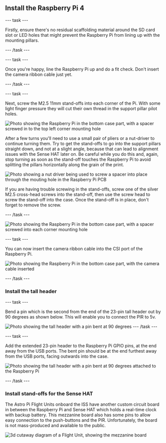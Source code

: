 ## Install the Raspberry Pi 4 

--- task ---

Firstly, ensure there's no residual scaffolding material around the SD card slot or LED holes that might prevent the Raspberry Pi from lining up with the mounting pillars.

--- /task ---

--- task ---

Once you're happy, line the Raspberry Pi up and do a fit check.  Don't insert the camera ribbon cable just yet.

--- /task ---


--- task ---

Next, screw the M2.5 11mm stand-offs into each corner of the Pi. With some light finger pressure they will cut their own thread in the support pillar pilot holes.


![Photo showing the Raspberry Pi in the bottom case part, with a spacer screwed in to the top left corner mounting hole](images/pi_spacer_corner.jpg)

After a few turns you'll need to use a small pair of pliers or a nut-driver to continue turning them. Try to get the stand-offs to go into the support pillars straight down, and not at a slight angle, because that can lead to alignment issues with the Sense HAT later on. Be careful while you do this and, again, stop turning as soon as the stand-off touches the Raspberry Pi to avoid splitting the pillars horizontally along the grain of the print.

![Photo showing a nut driver being used to screw a spacer into place through the mouting hole in the Raspberry Pi PCB](images/pi_spacer_driver.jpg)

If you are having trouble screwing in the stand-offs, screw one of the silver M2.5 cross-head screws into the stand-off, then use the screw head to screw the stand-off into the case. Once the stand-off is in place, don't forget to remove the screw.

--- /task ---

![Photo showing the Raspberry Pi in the bottom case part, with a spacer screwed into each corner mounting hole](images/pi_spacer_corner.jpg)


--- task ---

You can now insert the camera ribbon cable into the CSI port of the Raspberry Pi. 

![Photo showing the Raspberry Pi in the bottom case part, with the camera cable inserted](images/camera_cable_pi.jpg)


--- /task ---

### Install the tall header

--- task ---

Bend a pin which is the second from the end of the 23-pin tall header out by 90 degrees as shown below. This will enable you to connect the PIR to 5v. 

![Photo showing the tall header with a pin bent at 90 degrees](images/hedaer_bent_pin.jpg)
--- /task ---

--- task ---

Add the extended 23-pin header to the Raspberry Pi GPIO pins, at the end away from the USB ports. The bent pin should be at the end furthest away from the USB ports, facing outwards into the case. 

![Photo showing the tall header with a pin bent at 90 degrees attached to the Raspberry Pi](images/header_in_pi.jpg)


--- /task ---

### Install stand-offs for the Sense HAT

The Astro Pi Flight Units onboard the ISS have another custom circuit board in between the Raspberry Pi and Sense HAT which holds a real-time clock with backup battery. This mezzanine board also has some pins to allow easy connection to the push-buttons and the PIR. Unfortunately, the board is not mass-produced and available to the public.

![3d cutaway diagram of a Flight Unit, showing the mezzanine board](images/3d_cutaway_mezz.png)



